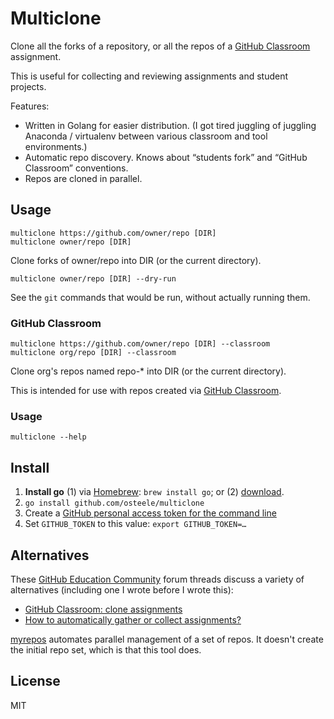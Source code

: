 # Multiclone

Clone all the forks of a repository, or all the repos of a [GitHub Classroom](https://classroom.github.com) assignment.

This is useful for collecting and reviewing assignments and student projects.

Features:

* Written in Golang for easier distribution. (I got tired juggling of juggling Anaconda / virtualenv between various classroom and tool environments.)
* Automatic repo discovery. Knows about “students fork” and “GitHub Classroom” conventions.
* Repos are cloned in parallel.

## Usage

    multiclone https://github.com/owner/repo [DIR]
    multiclone owner/repo [DIR]

Clone forks of owner/repo into DIR (or the current directory).

    multiclone owner/repo [DIR] --dry-run

See the `git` commands that would be run, without actually running them.

### GitHub Classroom

    multiclone https://github.com/owner/repo [DIR] --classroom
    multiclone org/repo [DIR] --classroom

Clone org's repos named repo-* into DIR (or the current directory).

This is intended for use with repos created via [GitHub Classroom](https://classroom.github.com).

### Usage

    multiclone --help

## Install

1. **Install go** (1) via [Homebrew](https://brew.sh): `brew install go`; or (2) [download](https://golang.org/doc/install#tarball).
2. `go install github.com/osteele/multiclone`
3. Create a [GitHub personal access token for the command line](https://help.github.com/articles/creating-a-personal-access-token-for-the-command-line/)
4. Set `GITHUB_TOKEN` to this value: `export GITHUB_TOKEN=…`

## Alternatives

These [GitHub Education Community](https://education.github.community/t/how-to-automatically-gather-or-collect-assignments/2595) forum threads discuss a variety of alternatives (including one I wrote before I wrote this):

* [GitHub Classroom: clone assignments](https://education.github.community/t/github-classroom-clone-assignments/784/1)
* [How to automatically gather or collect assignments?](https://education.github.community/t/how-to-automatically-gather-or-collect-assignments/2595)

[myrepos](https://myrepos.branchable.com) automates parallel management of a set of
repos. It doesn't create the initial repo set, which is that this tool does.

## License

MIT
